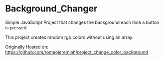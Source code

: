 # Background_Changer
Simple JavaScript Project that changes the background each time a button is pressed.

This project creates random rgb colors without using an array. 

Originally Hosted on: https://github.com/romeojeremiah/project_change_color_background 
